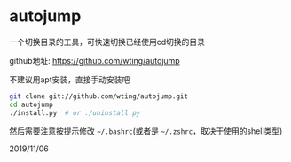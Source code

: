 # autojump

一个切换目录的工具，可快速切换已经使用cd切换的目录  

github地址: https://github.com/wting/autojump  

不建议用apt安装，直接手动安装吧  
```bash
git clone git://github.com/wting/autojump.git
cd autojump
./install.py  # or ./uninstall.py
```
然后需要注意按提示修改 `~/.bashrc`(或者是 `~/.zshrc`，取决于使用的shell类型)  


2019/11/06  
